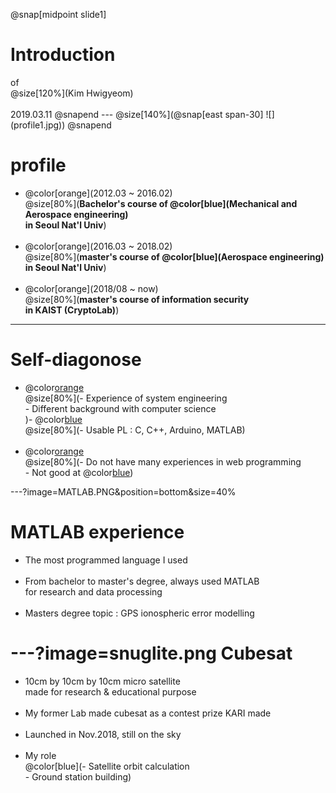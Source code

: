 

@snap[midpoint slide1]
<h1>Introduction</h1>
of<br>
@size[120%](Kim Hwigyeom)
<br><br>
2019.03.11
@snapend
---
@size[140%](@snap[east span-30]
![](profile1.jpg))
@snapend


profile
================

* @color[orange](2012.03 ~ 2016.02)<br>@size[80%](**Bachelor's course of @color[blue](Mechanical and Aerospace engineering) <br>         in Seoul Nat'l Univ**)
<br><br>
* @color[orange](2016.03 ~ 2018.02)<br>@size[80%](**master's course of @color[blue](Aerospace engineering) <br>         in Seoul Nat'l Univ**)
<br><br>
* @color[orange](2018/08 ~    now)<br>@size[80%](**master's course of information security <br>        in KAIST (CryptoLab)**)

---

Self-diagonose
=================
* @color[orange](**Strength**)<br>
@size[80%](- Experience of system engineering<br>- Different background with computer science<br>)- @color[blue](**PASSION**)<br>
@size[80%](- Usable PL : C, C++, Arduino, MATLAB)<br><br>
* @color[orange](**Weakness**)<br>
@size[80%](- Do not have many experiences in web programming<br>- Not good at  @color[blue](**PYTHON**))


---?image=MATLAB.PNG&position=bottom&size=40%

MATLAB experience
=================
* The most programmed language I used<br><br>
* From bachelor to master's degree, always used MATLAB<br> for research and data processing<br><br>
* Masters degree topic : GPS ionospheric error modelling

---?image=snuglite.png
Cubesat
==============
* 10cm by 10cm by 10cm micro satellite<br>made for research & educational purpose<br><br>
* My former Lab made cubesat as a contest prize KARI made<br><br>
* Launched in Nov.2018, still on the sky<br><br>
* My role<br>@color[blue](- Satellite orbit calculation<br>- Ground station building)
